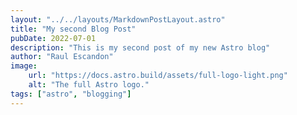 ```yaml
---
layout: "../../layouts/MarkdownPostLayout.astro"
title: "My second Blog Post"
pubDate: 2022-07-01
description: "This is my second post of my new Astro blog"
author: "Raul Escandon"
image:
    url: "https://docs.astro.build/assets/full-logo-light.png"
    alt: "The full Astro logo."
tags: ["astro", "blogging"]
---
```

